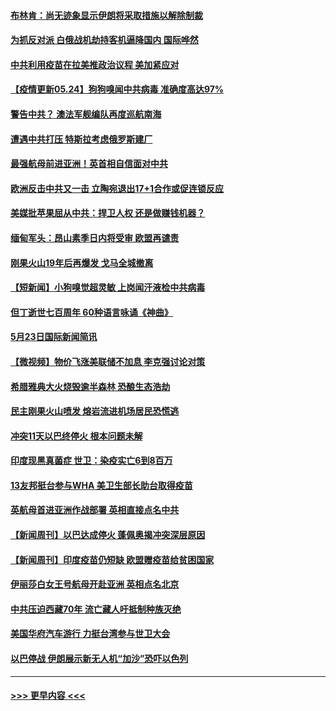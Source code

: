 #### [布林肯：尚无迹象显示伊朗将采取措施以解除制裁](../pages/prog202/a103126363.md?t=05241202) 
#### [为抓反对派 白俄战机劫持客机逼降国内 国际哗然](../pages/prog202/a103126338.md?t=05241202) 
#### [中共利用疫苗在拉美推政治议程 美加紧应对](../pages/prog202/a103126293.md?t=05241202) 
#### [【疫情更新05.24】狗狗嗅闻中共病毒 准确度高达97%](../pages/prog202/a103114528.md?t=05241202) 
#### [警告中共？ 澳法军舰编队再度巡航南海](../pages/prog202/a103126283.md?t=05241202) 
#### [遭遇中共打压 特斯拉考虑俄罗斯建厂](../pages/prog202/a103126271.md?t=05241202) 
#### [最强航母前进亚洲！英首相自信面对中共](../pages/prog202/a103126253.md?t=05241202) 
#### [欧洲反击中共又一击 立陶宛退出17+1合作或促连锁反应](../pages/prog202/a103126251.md?t=05241202) 
#### [美媒批苹果屈从中共：捍卫人权 还是做赚钱机器？](../pages/prog202/a103126227.md?t=05241202) 
#### [缅甸军头：昂山素季日内将受审 欧盟再谴责](../pages/prog202/a103126242.md?t=05241202) 
#### [刚果火山19年后再爆发 戈马全城撤离](../pages/prog202/a103126229.md?t=05241202) 
#### [【短新闻】小狗嗅觉超灵敏 上岗闻汗液检中共病毒](../pages/prog202/a103126151.md?t=05241202) 
#### [但丁逝世七百周年 60种语言咏诵《神曲》](../pages/prog202/a103126149.md?t=05241202) 
#### [5月23日国际新闻简讯](../pages/prog202/a103126146.md?t=05241202) 
#### [【微视频】物价飞涨美联储不加息 李克强讨论对策](../pages/prog202/a103126111.md?t=05241202) 
#### [希腊雅典大火烧毁逾半森林 恐酿生态浩劫](../pages/prog202/a103125992.md?t=05241202) 
#### [民主刚果火山喷发 熔岩流进机场居民恐慌逃](../pages/prog202/a103125947.md?t=05241202) 
#### [冲突11天以巴终停火 根本问题未解](../pages/prog202/a103124935.md?t=05241202) 
#### [印度现黑真菌症 世卫：染疫实亡6到8百万](../pages/prog202/a103124919.md?t=05241202) 
#### [13友邦挺台参与WHA 美卫生部长助台取得疫苗](../pages/prog202/a103125022.md?t=05241202) 
#### [英航母首进亚洲作战部署 英相直接点名中共](../pages/prog202/a103125482.md?t=05241202) 
#### [【新闻周刊】以巴达成停火 蓬佩奥揭冲突深层原因](../pages/prog202/a103125794.md?t=05241202) 
#### [【新闻周刊】印度疫苗仍短缺 欧盟赠疫苗给贫困国家](../pages/prog202/a103125770.md?t=05241202) 
#### [伊丽莎白女王号航母开赴亚洲 英相点名北京](../pages/prog202/a103125774.md?t=05241202) 
#### [中共压迫西藏70年 流亡藏人吁抵制种族灭绝](../pages/prog202/a103125744.md?t=05241202) 
#### [美国华府汽车游行 力挺台湾参与世卫大会](../pages/prog202/a103125742.md?t=05241202) 
#### [以巴停战 伊朗展示新无人机“加沙”恐吓以色列](../pages/prog202/a103125533.md?t=05241202) 

----
#### [ >>> 更早内容 <<< ](../indexes/prog202-earlier.md)
